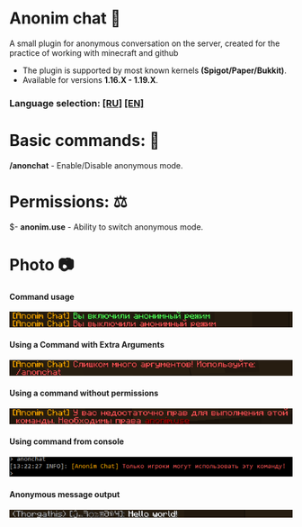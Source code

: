 # Anonim chat 💬
A small plugin for anonymous conversation on the server, created for the practice of working with minecraft and github
 - The plugin is supported by most known kernels **(Spigot/Paper/Bukkit)**.
 - Available for versions **1.16.X - 1.19.X**.

### **Language selection: [[RU]](./README.md) [[EN]](./README_EN.md)**

# Basic commands: 💾
  **/anonchat** - Enable/Disable anonymous mode.

# Permissions: ⚖️
$- **anonim.use** - Ability to switch anonymous mode.

# Photo 📷

#### Command usage
<img src="/photos/use.png">

#### Using a Command with Extra Arguments
<img src="/photos/args.png">

#### Using a command without permissions
<img src="/photos/perm.png">

#### Using command from console
<img src="/photos/console.png">

#### Anonymous message output
<img src="/photos/chat.png">
